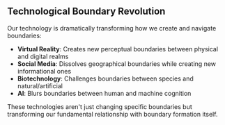 ## Technological Boundary Revolution

Our technology is dramatically transforming how we create and navigate boundaries:

- **Virtual Reality**: Creates new perceptual boundaries between physical and digital realms
- **Social Media**: Dissolves geographical boundaries while creating new informational ones
- **Biotechnology**: Challenges boundaries between species and natural/artificial
- **AI**: Blurs boundaries between human and machine cognition

These technologies aren't just changing specific boundaries but transforming our fundamental relationship with boundary formation itself.